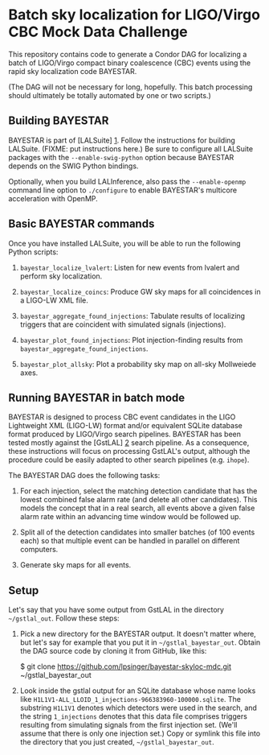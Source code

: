 Batch sky localization for LIGO/Virgo CBC Mock Data Challenge
=============================================================

This repository contains code to generate a Condor DAG for localizing a
batch of LIGO/Virgo compact binary coalescence (CBC) events using the
rapid sky localization code BAYESTAR.

(The DAG will not be necessary for long, hopefully. This batch processing
should ultimately be totally automated by one or two scripts.)

Building BAYESTAR
-----------------

BAYESTAR is part of [LALSuite] [1]. Follow the instructions for building
LALSuite. (FIXME: put instructions here.) Be sure to configure all
LALSuite packages with the `--enable-swig-python` option because BAYESTAR
depends on the SWIG Python bindings.

Optionally, when you build LALInference, also pass the `--enable-openmp`
command line option to `./configure` to enable BAYESTAR's multicore
acceleration with OpenMP.

Basic BAYESTAR commands
-----------------------

Once you have installed LALSuite, you will be able to run the following Python scripts:

1. `bayestar_localize_lvalert`:
   Listen for new events from lvalert and perform sky localization.

2. `bayestar_localize_coincs`:
   Produce GW sky maps for all coincidences in a LIGO-LW XML file.

3. `bayestar_aggregate_found_injections`:
   Tabulate results of localizing triggers that are coincident with
   simulated signals (injections).

4. `bayestar_plot_found_injections`:
   Plot injection-finding results from
   `bayestar_aggregate_found_injections`.

5. `bayestar_plot_allsky`:
   Plot a probability sky map on all-sky Mollweiede axes.

Running BAYESTAR in batch mode
------------------------------

BAYESTAR is designed to process CBC event candidates in the LIGO
Lightweight XML (LIGO-LW) format and/or equivalent SQLite database format
produced by LIGO/Virgo search pipelines. BAYESTAR has been tested mostly
against the [GstLAL] [2] search pipeline. As a consequence, these
instructions will focus on processing GstLAL's output, although the
procedure could be easily adapted to other search pipelines (e.g. `ihope`).

The BAYESTAR DAG does the following tasks:

1. For each injection, select the matching detection candidate that has
   the lowest combined false alarm rate (and delete all other candidates).
   This models the concept that in a real search, all events above a given
   false alarm rate within an advancing time window would be followed up.

2. Split all of the detection candidates into smaller batches (of 100
   events each) so that multiple event can be handled in parallel on
   different computers.

3. Generate sky maps for all events.

Setup
-----

Let's say that you have some output from GstLAL in the directory `~/gstlal_out`. Follow these steps:

1. Pick a new directory for the BAYESTAR output. It doesn't matter where,
   but let's say for example that you put it in `~/gstlal_bayestar_out`.
   Obtain the DAG source code by cloning it from GitHub, like this:

    $ git clone https://github.com/lpsinger/bayestar-skyloc-mdc.git ~/gstlal_bayestar_out

2. Look inside the gstlal output for an SQLite database whose name looks
   like `H1L1V1-ALL_LLOID_1_injections-966383960-100000.sqlite`. The
   substring `H1L1V1` denotes which detectors were used in the search, and
   the string `1_injections` denotes that this data file comprises
   triggers resulting from simulating signals from the first injection
   set. (We'll assume that there is only one injection set.) Copy or
   symlink this file into the directory that you just created,
   `~/gstlal_bayestar_out`.

[1]: https://www.lsc-group.phys.uwm.edu/daswg/projects/lalsuite.html
[2]: https://www.lsc-group.phys.uwm.edu/daswg/projects/gstlal.html
